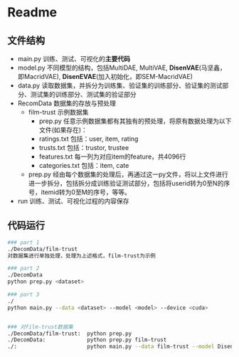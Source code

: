 # Readme



## 文件结构

* main.py    训练、测试、可视化的**主要代码**
* model.py    不同模型的结构，包括MultiDAE, MultiVAE, **DisenVAE**(马坚鑫，即MacridVAE), **DisenEVAE**(加入初始化，即SEM-MacridVAE)
* data.py    读取数据集，并拆分为训练集、验证集的训练部分、验证集的测试部分、测试集的训练部分、测试集的验证部分
* RecomData    数据集的存放与预处理
  * film-trust    示例数据集
    * prep.py    任意示例数据集都有其独有的预处理，将原有数据处理为以下文件(如果存在)：
    * ratings.txt    包括：user, item, rating
    * trusts.txt    包括：trustor, trustee
    * features.txt    每一列为对应item的feature，共4096行
    * categories.txt    包括：item, cate
  * prep.py    经由每个数据集的处理后，再通过这一py文件，将以上文件进行进一步拆分，包括拆分成训练验证测试部分，包括将userid转为0至N的序号，itemid转为0至M的序号，等等。
* run    训练、测试、可视化过程的内容保存



## 代码运行

```bash
### part 1
./DecomData/film-trust
对数据集进行单独处理，处理为上述格式，film-trust为示例

### part 2
./DecomData
python prep.py <dataset>

### part 3
./
python main.py --data <dataset> --model <model> --device <cuda>


### 对film-trust数据集
./DecomData/film-trust:  python prep.py
./DecomData:             python prep.py film-trust
./:                      python main.py --data film-trust --model DisenVAE --device cuda:0
```



